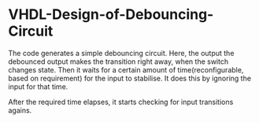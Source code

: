 # VHDL-Design-of-Debouncing-Circuit

The code generates a simple debouncing circuit. Here, the output the debounced output makes the transition right away, when the switch changes state. Then it waits for a certain amount of time(reconfigurable, based on requirement) for the input to stabilise. It does this by ignoring the input for that time.

After the required time elapses, it starts checking for input transitions agains.
